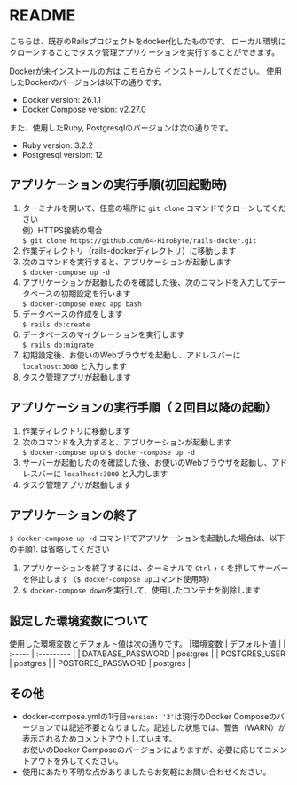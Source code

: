 # README

こちらは、既存のRailsプロジェクトをdocker化したものです。
ローカル環境にクローンすることでタスク管理アプリケーションを実行することができます。

Dockerが未インストールの方は [こちらから](https://www.docker.com/ja-jp/products/docker-desktop/) インストールしてください。
使用したDockerのバージョンは以下の通りです。
* Docker version: 26.1.1
* Docker Compose version: v2.27.0

また、使用したRuby, Postgresqlのバージョンは次の通りです。
* Ruby version: 3.2.2
* Postgresql version: 12

## アプリケーションの実行手順(初回起動時)
1. ターミナルを開いて、任意の場所に `git clone` コマンドでクローンしてください<br>例）HTTPS接続の場合<br>`$ git clone https://github.com/64-HiroByte/rails-docker.git`
2. 作業ディレクトリ（rails-dockerディレクトリ）に移動します
3. 次のコマンドを実行すると、アプリケーションが起動します<br>`$ docker-compose up -d`
4. アプリケーションが起動したのを確認した後、次のコマンドを入力してデータベースの初期設定を行います<br>`$ docker-compose exec app bash`
5. データベースの作成をします<br>`$ rails db:create`
6. データベースのマイグレーションを実行します<br>`$ rails db:migrate`
7. 初期設定後、お使いのWebブラウザを起動し、アドレスバーに `localhost:3000` と入力します
8. タスク管理アプリが起動します

## アプリケーションの実行手順（２回目以降の起動）
1. 作業ディレクトリに移動します
2. 次のコマンドを入力すると、アプリケーションが起動します<br>`$ docker-compose up` or`$ docker-compose up -d` 
3. サーバーが起動したのを確認した後、お使いのWebブラウザを起動し、アドレスバーに `localhost:3000` と入力します
4. タスク管理アプリが起動します

## アプリケーションの終了
`$ docker-compose up -d` コマンドでアプリケーションを起動した場合は、以下の手順1. は省略してください
1. アプリケーションを終了するには、ターミナルで `Ctrl` + `C` を押してサーバーを停止します（`$ docker-compose up`コマンド使用時）
2. `$ docker-compose down`を実行して、使用したコンテナを削除します

## 設定した環境変数について
使用した環境変数とデフォルト値は次の通りです。
|環境変数 | デフォルト値 |
| :----- | :--------- |
| DATABASE_PASSWORD | postgres |
| POSTGRES_USER | postgres |
| POSTGRES_PASSWORD | postgres |

## その他
* docker-compose.ymlの1行目`version: '3'`は現行のDocker Composeのバージョンでは記述不要となりました。記述した状態では、警告（WARN）が表示されるためコメントアウトしています。<br>お使いのDocker Composeのバージョンによりますが、必要に応じてコメントアウトを外してください。
* 使用にあたり不明な点がありましたらお気軽にお問い合わせください。